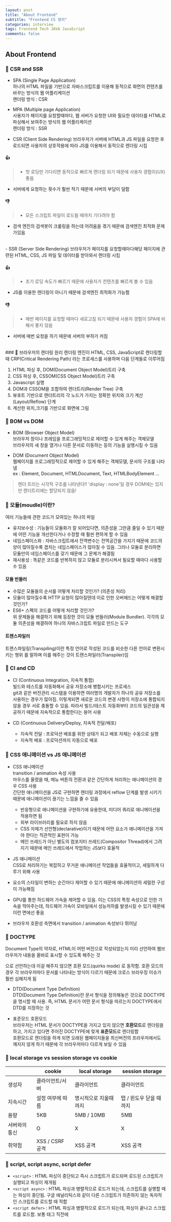 ```yaml
---  
layout: post  
title: "About Frontend"  
subtitle: "Frontend CS 정리"  
categories: interview
tags: Frontend Tech JAVA JavaScript
comments: false  
---  
```


## About Frontend

### &#128204; CSR and SSR

- SPA (Single Page Application)  
하나의 HTML 파일을 기반으로 자바스크립트를 이용해 동적으로 화면의 컨텐츠를 바꾸는 방식의 웹 어플리케이션  
랜더링 방식 : CSR  

- MPA (Multiple page Application)  
사용자가 페이지를 요청할때마다, 웹 서버가 요청한 UI와 필요한 데이터를 HTML로 파싱해서 보여주는 방식의 웹 어플리케이션  
랜더링 방식 : SSR

- CSR (Client Side Rendering)
브라우저가 서버에 HTML과 JS 파일을 요청한 후 로드되면 사용자의 상호작용에 따라 JS를 이용해서 동적으로 렌더링 시킴  

#### 👍 
> + 첫 로딩만 기다리면 동적으로 빠르게 랜더링 되기 때문에 사용자 경험이(UX) 좋음  
+ 서버에게 요청하는 횟수가 훨씬 적기 때문에 서버의 부담이 덜함  

#### 👎 
> + 모든 스크립트 파일이 로드될 때까지 기다려야 함  
+ 검색 엔진의 검색봇이 크롤링을 하는데 어려움을 겪기 때문에 검색엔진 최적화 문제가있음  

<br/>
- SSR (Server Side Rendering)  
브라우저가 페이지를 요청할때마다해당 페이지에 관련된 HTML, CSS, JS 파일 및 데이터를 받아와서 렌더링 시킴  

#### 👍
> + 초기 로딩 속도가 빠르기 때문에 사용자가 컨텐츠를 빠르게 볼 수 있음  
+ JS를 이용한 렌더링이 아니기 때문에 검색엔진 최적화가 가능함  
	
#### 👎
> + 매번 페이지를 요청할 때마다 새로고침 되기 때문에 사용자 경험이 SPA에 비해서 좋지 않음  
+ 서버에 매번 요청을 하기 때문에 서버의 부하가 커짐  

<br />
### &#128204; 브라우저의 렌더링 원리
렌더링 엔진이 HTML, CSS, JavaScript로 렌더링할때 CRP(Critical Rendering Path) 라는 프로세스를 사용하며 다음 단계들로 이루어짐  

1. HTML 파싱 후, DOM(Document Object Model)트리 구축    
2. CSS 파싱 후, CSSOM(CSS Object Model)트리 구축  
3. Javascript 실행  
4. DOM과 CSSOM을 조합하여 렌더트리(Render Tree) 구축  
5. 뷰포트 기반으로 렌더트리의 각 노드가 가지는 정확한 위치와 크기 계산 (Layout/Reflow) 단계  
6. 계산한 위치,크기를 기반으로 화면에 그림  

### &#128204; BOM vs DOM

- BOM (Browser Object Model)  
브라우저 창이나 프레임을 프로그래밍적으로 제어할 수 있게 해주는 객체모델  
브라우저의 새 창을 열거나 다른 문서로 이동하는 등의 기능을 실행시킬 수 있음  

- DOM (Document Object Model)  
웹페이지를 프로그래밍적으로 제어할 수 있게 해주는 객체모델, 문서의 구조를 나타냄  
ex : Element, Document, HTMLDocument, Text, HTMLBodyElement ...  
> 렌더 트리는 시각적 구조를 나타낸다!! 'display : none'일 경우 DOM에는 있지만 렌더트리에는 할당되지 않음!  


### &#128204; 모듈(moudle)이란?
여러 기능들에 관한 코드가 모여있는 하나의 파일  
- 유지보수성 : 기능들이 모듈화가 잘 되어있다면, 의존성을 그만큼 줄일 수 있기 때문에 어떤 기능을 개선한다거나 수정할 때 훨씬 편하게 할 수 있음  
- 네임스페이스화 : 자바스크립트에서 전역변수는 전역공간을 가지기 때문에 코드의 양이 많아질수록 겹치는 네임스페이스가 많아질 수 있음. 그러나 모듈로 분리하면 모듈만의 네임스페이스를 갖기 때문에 그 문제가 해결됨  
- 재사용성 : 똑같은 코드를 반복하지 않고 모듈로 분리시켜서 필요할 때마다 사용할 수 있음  

#### 모듈 번들러
- 수많은 모듈들의 순서를 어떻게 처리할 것인가? (의존성 처리)  
- 모듈이 많아질수록 HTTP 요청이 많아질텐데 이로 인한 오버헤드는 어떻게 해결할 것인가?  
- ES6+ 스펙의 코드를 어떻게 처리할 것인가?  
위 문제들을 해결하기 위해 등장한 것이 모듈 번들러(Module Bundler). 각각의 모듈 의존성을 해결하여 하나의 자바스크립트 파일로 만드는 도구  

#### 트렌스파일러
트랜스파일링(Transpiling)이란 특정 언어로 작성된 코드를 비슷한 다른 언어로 변환시키는 행위 를 말하며 이를 해주는 것이 트랜스파일러(Transpiler)임  

### &#128204; CI and CD
- CI (Continuous Integration, 지속적 통합)  
빌드와 테스트를 자동화해서 공유 저장소에 병합시키는 프로세스  
git과 같은 버전관리 시스템을 이용하면 여러명의 개발자가 하나의 공유 저장소를 사용하는 경우가 많아짐. 이렇게되면 새로운 코드의 변경 사항이 저장소에 통합되지 않을 경우 서로 충돌할 수 있음. 
따라서 빌드/테스트 자동화부터 코드의 일관성을 제공하기 때문에 지속적으로 통합한다는 용어 사용  

- CD (Continuous Delivery/Deploy, 지속적 전달/배포)  
	+ 지속적 전달 : 프로덕션 배포를 위한 상태가 되고 배포 자체는 수동으로 실행  
	+ 지속적 배포 : 프로덕션까지 자동으로 배포  

### &#128204; CSS 애니메이션 vs JS 애니메이션
- CSS 애니메이션  
transition / animation 속성 사용  
마우스를 올렸을 때, 메뉴 버튼의 전환과 같은 간단하게 처리하는 애니메이션의 경우 CSS 사용  
간단한 애니메이션을 JS로 구현하면 렌더링 과정에서 reflow 단계를 발생 시키기 때문에 애니메이션이 끊기는 느낌을 줄 수 있음  
	+ 반응형으로 애니메이션을 구현하기에 유용한데, 미디어 쿼리로 애니메이션을 적용하면 됨  
	+ 외부 라이브러리를 필요로 하지 않음  
	+ CSS 자체가 선언형(declarative)이기 때문에 어떤 요소가 애니메이션을 가져야 한다는 직관적인 표현이 가능  
	+ 메인 쓰레드가 아닌 별도의 컴포지터 쓰레드(Compositor Thread)에서 그려지기 때문에 메인 쓰레드에서 작업하는 JS보다 효율적  
	
- JS 애니메이션  
CSS로 처리하기는 복잡하고 무거운 애니메이션 작업들을 효율적이고, 세밀하게 다루기 위해 사용  
- 요소의 스타일이 변하는 순간마다 제어할 수 있기 때문에 애니메이션의 세밀한 구성이 가능해짐  
- GPU를 통한 하드웨어 가속을 제어할 수 있음. 이는 CSS의 특정 속성으로 인한 가속을 막아주는데, 하드웨어 가속이 모바일에서 성능저하를 발생시킬 수 있기 때문에 이런 면에선 좋음  
- 브라우저 호환성 측면에서 transition / animation 속성보다 뛰어남  

### &#128204; DOCTYPE
Document Type의 약자로, HTML이 어떤 버전으로 작성되었는지 미리 선언하여 웹브라우저가 내용을 올바로 표시할 수 있도록 해주는 것  
<!DOCTYPE> 으로 선언하는데 이걸 해주지 않으면 호환 모드(quirks mode) 로 동작함. 호환 모드의 경우 각 브라우저마다 문서를 나타내는 방식이 다르기 때문에 크로스 브라우징 이슈가 훨씬 심해지게 됨  

- DTD(Document Type Definition)  
DTD(Document Type Definition)란 문서 형식을 정의해놓은 것으로 DOCTYPE을 명시할 때 사용. 즉, HTML 문서가 어떤 문서 형식을 따르는지 DOCTYPE에서 DTD를 지정하는 것  

- 표준모드 호환모드  
브라우저는 HTML 문서가 DOCTYPE을 가지고 있지 않으면 **호환모드**로 렌더링을 하고, 가지고 있다면 주어진 DOCTYPE에 맞게 **표준모드**로 렌더링함  
호환모드로 렌더링을 하게 되면 오래된 웹페이지들을 최신버전의 프라우저에서도 깨지지 않게 하기 때문에 각 브라우저마다 다르게 보일 수 있음  

### &#128204; local storage vs session storage vs cookie

|               | cookie           | local storage         | session storage         |
| ------------- | ---------------- | --------------------- | ----------------------- |
| 생성자        | 클라이언트/서버  | 클라이언트            | 클라이언트              |
| 지속시간      | 설정 여부에 따름 | 명시적으로 지울때까지 | 탭 / 윈도우 닫을 때까지 |
| 용량          | 5KB              | 5MB / 10MB            | 5MB                     |
| 서버와의 통신 | O                | X                     | X                       |
| 취약점        | XSS / CSRF 공격  | XSS 공격              | XSS 공격                |

### &#128204; script, script async, script defer

- `<script>` : HTML 파싱이 중단되고 즉시 스크립트가 로드되며 로드된 스크립트가 실행되고 파싱이 재개됨  
- `<script async>` : HTML 파싱과 병렬적으로 로드가 되는데, 스크립트를 실행할 때는 파싱이 중단됨. 구글 애널리틱스와 같이 다른 스크립트가 의존하지 않는 독자적인 스크립트를 로드할 때 적합  
- `<script defer>` : HTML 파싱과 병렬적으로 로드가 되는데, 파싱이 끝나고 스크립트를 로드함. 보통 <body> 태그 직전에 <script> 를 삽입하는 것과 동작은 같지만 브라우저 호환성에서 다를 수 있으므로 그냥 <body> 태그 직전에 삽입하는 것이 좋음  

### &#128204; 시멘틱 마크업
&#10140; 의미를 잘 전달하도록 문서를 작성하는 것  
시맨틱 마크업을 하기 위해선 각 태그를 그 용도에 맞게 사용해야함  

- 헤더/푸터에 <header> 와 <footer> 사용  
- 메인 컨텐츠에 <main> 과 <section> 사용  
- 독립적인 컨텐츠에 <article> 사용  
- 최상위 제목으로 <h1> 사용  
- 순서가 없는 목록으로 <ul> 과 <li> 사용  
- 내비게이션에 <nav> 사용  

이런 식으로 태그가 가지고 있는 의미에 맞게 사용하는 것인데, 이런 점 이외에도 CSS 스타일을 명시하는 태그를 사용하지 않는 것 또한 시맨틱 마크업의 한 종류임. 즉, 태그가 가지는 의미 자체가 스타일이라면 이는 마크업 자체가 스타일을 갖는 것이기 때문에 시맨틱 마크업에 적합하지 않음  

> 예를 들어, 동일한 효과를 부여하는 `<strong>` 과 `<b>` 태그가 있다. 둘은 동일하게 글자색을 진하게 하지만 `<b>` 태그의 경우는 그 자체가 "bold" 의 약어이기 때문에 태그 자체가 스타일을 가진다고 할 수 있다. 하지만 `<strong>` 의 경우는 "그 안의 내용이 다른 내용보다 더 강조되어야 한다" 라는 의미를 가지기 때문에 시맨틱 마크업에 더 적합하다.  

**👍**  
- 검색엔진이 시맨틱 태그를 중요한 키워드로 간주하기 때문에 **검색엔진 최적화(SEO)에 유리함**  
- **웹 접근성** 측면에서, 시각장애가 있는 사용자로 하여금 그 의미를 훨씬 잘 파악할 수 있음  
- 단순한 `div` , `span` 으로 둘러싸인 요소들보다 코드를 볼 때 **가독성이 더 좋음**  